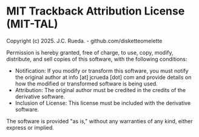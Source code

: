 # MIT Trackback Attribution License (MIT-TAL)
Copyright (c) 2025. J.C. Rueda. - github.com/disketteomelette

Permission is hereby granted, free of charge, to use, copy, modify, distribute, and sell copies of this software, with the following conditions:
- Notification: If you modify or transform this software, you must notify the original author at info [at] jcrueda [dot] com and provide details on how the modified or transformed software is being used.
- Attribution: The original author must be credited in the credits of the derivative software.
- Inclusion of License: This license must be included with the derivative software.

The software is provided "as is," without any warranties of any kind, either express or implied.
